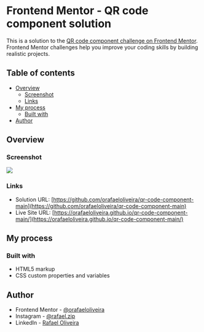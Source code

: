 # Frontend Mentor - QR code component solution

This is a solution to the [QR code component challenge on Frontend Mentor](https://www.frontendmentor.io/challenges/qr-code-component-iux_sIO_H). Frontend Mentor challenges help you improve your coding skills by building realistic projects. 

## Table of contents

- [Overview](#overview)
  - [Screenshot](#screenshot)
  - [Links](#links)
- [My process](#my-process)
  - [Built with](#built-with)
- [Author](#author)
## Overview

### Screenshot

![](https://i.imgur.com/v9BFszW.png)

### Links

- Solution URL: [https://github.com/orafaeloliveira/qr-code-component-main](https://github.com/orafaeloliveira/qr-code-component-main)
- Live Site URL: [https://orafaeloliveira.github.io/qr-code-component-main/](https://orafaeloliveira.github.io/qr-code-component-main/)

## My process

### Built with

- HTML5 markup
- CSS custom properties and variables

## Author

- Frontend Mentor - [@orafaeloliveira](https://www.frontendmentor.io/profile/orafaeloliveira)
- Instagram - [@rafael.zip](https://www.instagram.com/rafael.zip)
- LinkedIn - [Rafael Oliveira](https://www.linkedin.com/in/rafaeloliveira-ds/)